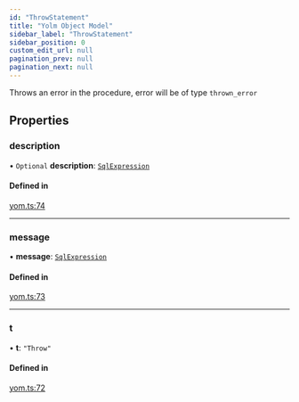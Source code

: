 ```yaml
---
id: "ThrowStatement"
title: "Yolm Object Model"
sidebar_label: "ThrowStatement"
sidebar_position: 0
custom_edit_url: null
pagination_prev: null
pagination_next: null
---
```


Throws an error in the procedure, error will be of type `thrown_error`

## Properties

### description

• `Optional` **description**: [`SqlExpression`](../modules.md#sqlexpression)

#### Defined in

[yom.ts:74](https://github.com/yolmio/boost/blob/964b449/src/yom.ts#L74)

___

### message

• **message**: [`SqlExpression`](../modules.md#sqlexpression)

#### Defined in

[yom.ts:73](https://github.com/yolmio/boost/blob/964b449/src/yom.ts#L73)

___

### t

• **t**: ``"Throw"``

#### Defined in

[yom.ts:72](https://github.com/yolmio/boost/blob/964b449/src/yom.ts#L72)
